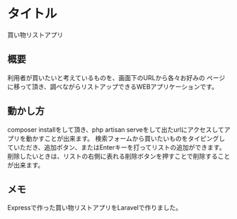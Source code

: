 # タイトル
買い物リストアプリ

## 概要
利用者が買いたいと考えているものを、画面下のURLから各々お好みの
ページに移って頂き、調べながらリストアップできるWEBアプリケーションです。

## 動かし方
composer installをして頂き、php artisan serveをして出たurlにアクセスしてアプリを動かすことが出来ます。
検索フォームから買いたいものをタイピングしていただき、追加ボタン、またはEnterキーを打ってリストの追加ができます。削除したいときは、リストの右側に表れる削除ボタンを押すことで削除することが出来ます。

## メモ
Expressで作った買い物リストアプリをLaravelで作りました。